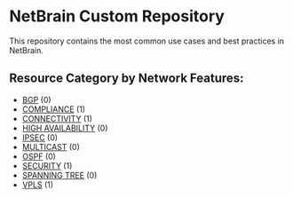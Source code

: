 
# NetBrain Custom Repository
This repository contains the most common use cases and best practices in NetBrain.

## Resource Category by Network Features:

* [BGP](bgp/) (0)
* [COMPLIANCE](compliance/) (1)
* [CONNECTIVITY](connectivity/) (1)
* [HIGH AVAILABILITY](high%20availability/) (0)
* [IPSEC](ipsec/) (0)
* [MULTICAST](multicast/) (0)
* [OSPF](ospf/) (0)
* [SECURITY](security/) (1)
* [SPANNING TREE](spanning%20tree/) (0)
* [VPLS](vpls/) (1)
